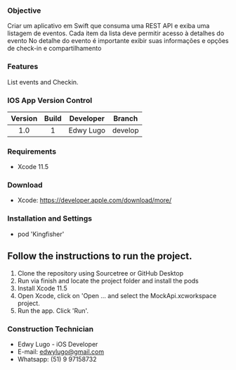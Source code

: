 ### Objective ###

Criar um aplicativo em Swift que consuma uma REST API e exiba uma listagem de eventos. Cada item da lista deve permitir acesso à detalhes do evento No detalhe do evento é importante exibir suas informações e opções de check-in e compartilhamento

### Features ###

List events and Checkin.  

### IOS App Version Control ###

| Version | Build |  Developer | Branch |
| :---: | :---: | :---: | :---: | 
| 1.0 | 1 | Edwy Lugo | develop |

### Requirements ###

* Xcode 11.5

### Download ###
* Xcode: https://developer.apple.com/download/more/

### Installation and Settings ###

* pod 'Kingfisher'

## Follow the instructions to run the project. ##
1. Clone the repository using Sourcetree or GitHub Desktop
2. Run via finish and locate the project folder and install the pods
3. Install Xcode 11.5
4. Open Xcode, click on 'Open ... and select the MockApi.xcworkspace project.
5. Run the app. Click 'Run'.

### Construction Technician ###

* Edwy Lugo - iOS Developer 
* E-mail: edwylugo@gmail.com
* Whatsapp: (51) 9 97158732


